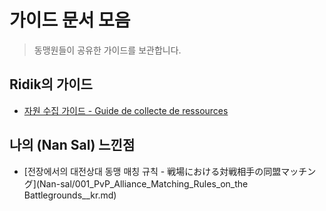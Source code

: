 # 가이드 문서 모음

> 동맹원들이 공유한 가이드를 보관합니다.



## Ridik의 가이드
* [자원 수집 가이드 - Guide de collecte de ressources](Ridik/001_Guide_de_collecte_de_ressources.md)



## 나의 (Nan Sal) 느낀점

* [전장에서의 대전상대 동맹 매칭 규칙 - 戦場における対戦相手の同盟マッチング](Nan-sal/001_PvP_Alliance_Matching_Rules_on_the Battlegrounds__kr.md)

